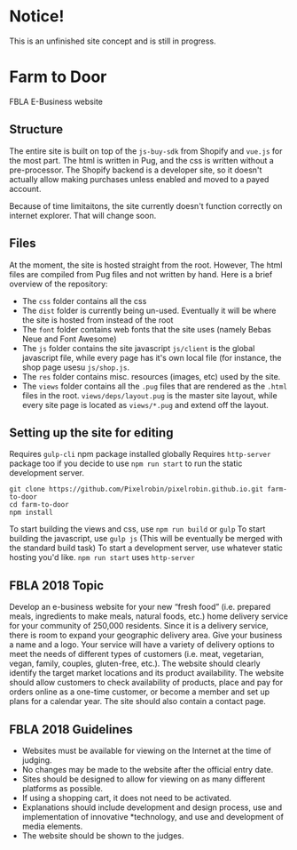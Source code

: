 # Notice!
This is an unfinished site concept and is still in progress.

# Farm to Door
FBLA E-Business website

## Structure
The entire site is built on top of the `js-buy-sdk` from Shopify and `vue.js` for the most part. The html is written in Pug, and the css is written without a pre-processor. The Shopify backend is a developer site, so it doesn't actually allow making purchases unless enabled and moved to a payed account.

Because of time limitaitons, the site currently doesn't function correctly on internet explorer. That will change soon.

## Files
At the moment, the site is hosted straight from the root. However, The html files are compiled from Pug files and not written by hand. Here is a brief overview of the repository:
* The `css` folder contains all the css
* The `dist` folder is currently being un-used. Eventually it will be where the site is hosted from instead of the root
* The `font` folder contains web fonts that the site uses (namely Bebas Neue and Font Awesome)
* The `js` folder contains the site javascript `js/client` is the global javascript file, while every page has it's own local file (for instance, the shop page usesu `js/shop.js`.
* The `res` folder contains misc. resources (images, etc) used by the site.
* The `views` folder contains all the `.pug` files that are rendered as the `.html` files in the root. `views/deps/layout.pug` is the master site layout, while every site page is located as `views/*.pug` and extend off the layout.

## Setting up the site for editing
Requires `gulp-cli` npm package installed globally
Requires `http-server` package too if you decide to use `npm run start` to run the static development server.

```
git clone https://github.com/Pixelrobin/pixelrobin.github.io.git farm-to-door
cd farm-to-door
npm install
```
To start building the views and css, use `npm run build` or `gulp`
To start building the javascript, use `gulp js` (This will be eventually be merged with the standard build task)
To start a development server, use whatever static hosting you'd like. `npm run start` uses `http-server`

## FBLA 2018 Topic
Develop an e-business website for your new “fresh food” (i.e. prepared meals, ingredients to make meals, natural foods, etc.) home delivery service for your community of 250,000 residents. Since it is a delivery service, there is room to expand your geographic delivery area. Give your business a name and a logo. Your service will have a variety of delivery options to meet the needs of different types of customers (i.e. meat, vegetarian, vegan, family, couples, gluten-free, etc.). The website should clearly identify the target market locations and its product availability. The website should allow customers to check availability of products, place and pay for orders online as a one-time customer, or become a member and set up plans for a calendar year. The site should also contain a contact page.

## FBLA 2018 Guidelines
* Websites must be available for viewing on the Internet at the time of judging.
* No changes may be made to the website after the official entry date.
* Sites should be designed to allow for viewing on as many different platforms as possible.
* If using a shopping cart, it does not need to be activated.
* Explanations should include development and design process, use and implementation of innovative *technology, and use and development of media elements.
* The website should be shown to the judges.
